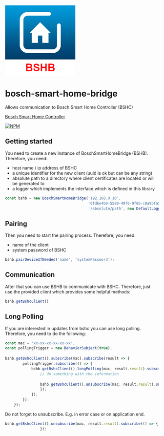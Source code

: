 ![Logo](resources/bshb-logo.jpg)
# bosch-smart-home-bridge
Allows communication to Bosch Smart Home Controller (BSHC)

[Bosch Smart Home Controller](https://www.bosch-smarthome.com/de/de/produkte/smart-system-solutions/smart-home-controller)

[![NPM](https://nodei.co/npm/bosch-smart-home-bridge.png)](https://nodei.co/npm/bosch-smart-home-bridge/)

## Getting started

You need to create a new instance of BoschSmartHomeBridge (BSHB). Therefore, you need:
* host name / ip address of BSHC
* a unique identifier for the new client (uuid is ok but can be any string)
* absolute path to a directory where client certificates are located or will be generated to
* a logger which implements the interface which is defined in this library
```typescript
const bshb = new BoschSmartHomeBridge('192.168.0.10', 
                                      '0fdbe4b9-5580-49f6-9f86-c8a9bfa5ae71',
                                      '/absolute/path', new DefaultLogger());
```

## Pairing
Then you need to start the pairing process. Therefore, you need:
* name of the client
* system password of BSHC
```typescript
bshb.pairDeviceIfNeeded('name', 'systemPassword');
```

## Communication
After that you can use BSHB to communicate with BSHC. Therefore, just use the provided client which provides
some helpful methods:
```typescript
bshb.getBshcClient()
```

## Long Polling
If you are interested in updates from bshc you can use long polling. Therefore, you need to do the following:

```typescript
const mac = 'xx-xx-xx-xx-xx-xx';
const pollingTrigger = new BehaviorSubject(true);

bshb.getBshcClient().subscribe(mac).subscribe(result => {
        pollingTrigger.subscribe(() => {
            bshb.getBshcClient().longPolling(mac, result.result).subscribe(info => {
                // do something with the information

                bshb.getBshcClient().unsubscribe(mac, result.result).subscribe(() => {
                });
            });
        });
    });
```

Do not forget to unsubscribe. E.g. in error case or on application end.
```typescript
bshb.getBshcClient().unsubscribe(mac, result.result).subscribe(() => {
                });
```
